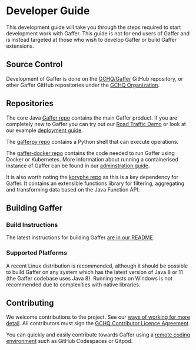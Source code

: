 # Developer Guide

This development guide will take you through the steps required to start development work with Gaffer.
This guide is not for end users of Gaffer and is instead targeted at those who wish to develop Gaffer or build Gaffer extensions.

## Source Control

Development of Gaffer is done on the
[GCHQ/Gaffer](https://github.com/gchq/Gaffer) GitHub repository, or other Gaffer
GitHub repositories under the [GCHQ
Organization](https://github.com/orgs/gchq/repositories).

## Repositories

The core Java [Gaffer repo](https://github.com/gchq/Gaffer) contains the main Gaffer product.
If you are completely new to Gaffer you can try out our [Road Traffic Demo](https://github.com/gchq/Gaffer/blob/master/example/road-traffic/README.md) or look at our example [deployment guide](../development-guide/example-deployment/project-setup.md).

The [gafferpy repo](https://github.com/gchq/gafferpy) contains a Python shell that can execute operations.

The [gaffer-docker repo](https://github.com/gchq/gaffer-docker) contains the code needed to run Gaffer using Docker or Kubernetes.
More information about running a containerised instance of Gaffer can be found in our [adminstration guide](../administration-guide/introduction.md).

It is also worth noting the [koryphe repo](https://github.com/gchq/koryphe) as this is a key dependency for Gaffer.
It contains an extensible functions library for filtering, aggregating and transforming data based on the Java Function API.

## Building Gaffer

### Build Instructions

The latest instructions for building Gaffer [are in our
README](https://github.com/gchq/Gaffer/blob/develop/README.md#building-and-deploying).

### Supported Platforms

A recent Linux distribution is recommended, although it should be possible to
build Gaffer on any system which has the latest version of Java 8 or 11 (the
Gaffer codebase uses Java 8). Running tests on Windows is not recommended due to
complexities with native libraries.

## Contributing

We welcome contributions to the project. See our [ways of working for more
detail](ways-of-working.md). All contributors must sign the [GCHQ Contributor
Licence Agreement](https://cla-assistant.io/gchq/Gaffer).

You can quickly and easily contribute towards Gaffer using a [remote coding
environment](remote-coding-environments.md) such as GitHub Codespaces or Gitpod.
